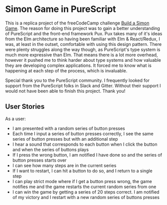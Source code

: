 # Simon Game in PureScript

This is a replica project of the freeCodeCamp challenge <a target="_blank" href="https://www.freecodecamp.org/challenges/build-a-simon-game">Build a Simon Game</a>. The reason for doing this project was to gain a better understanding of PureScript and the front-end framework Pux. Pux takes many of it's ideas from the Elm architecture so having been familiar with Elm & React/Redux, I was, at least in the outset, comfortable with using this design pattern. There were plenty struggles along the way though, as PureScript's type system is much more expressive than Elm. That means there is a lot more overhead, however it pushed me to think harder about type systems and how valuable they are developing complex applications. It forced me to know what is happening at each step of the process, which is invaluable.

Special thank you to the PureScript community. I frequently looked for support from the PureScript folks in Slack and Gitter. Without their support I would not have been able to finish this project. Thank you!

## User Stories

As a user:

- I am presented with a random series of button presses
- Each time I input a series of button presses correctly, I see the same series of button presses but with an additional step
- I hear a sound that corresponds to each button when I click the button and when the series of buttons plays
- If I press the wrong button, I am notified I have done so and the series of button presses starts over
- I can see how many steps are in the current series
- If I want to restart, I can hit a button to do so, and I return to a single step
- I can play strict mode where if I get a button press wrong, the game notifies me and the game restarts the current random series from one
- I can win the game by getting a series of 20 steps correct. I am notified of my victory and I restart with a new random series of buttons presses
